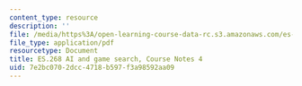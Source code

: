 ```yaml
---
content_type: resource
description: ''
file: /media/https%3A/open-learning-course-data-rc.s3.amazonaws.com/es-268-the-mathematics-in-toys-and-games-spring-2010/7e2bc0702dcc4718b597f3a98592aa09_MITES_268S10_Ses4_AI.pdf
file_type: application/pdf
resourcetype: Document
title: ES.268 AI and game search, Course Notes 4
uid: 7e2bc070-2dcc-4718-b597-f3a98592aa09
---
```

